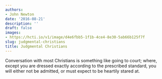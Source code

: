 ```yaml
---
authors:
- John Newton
date: '2016-08-21'
description: ''
draft: false
images:
- https://hcti.io/v1/image/d4e6fbb5-1f1b-4ce4-8e30-5ab66b125f7f
slug: judgmental-christians
title: Judgmental Christians
---
```


Conversation with most Christians is something like going to court; where, except you are dressed exactly according to the prescribed standard, you will either not be admitted, or must expect to be heartily stared at.